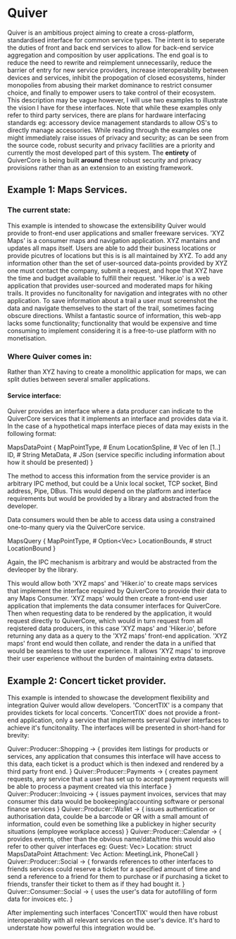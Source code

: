 # Quiver

Quiver is an ambitious project aiming to create a cross-platform, standardised interface for common service types.
The intent is to seperate the duties of front and back end services to allow for back-end service aggregation and composition by user applications.
The end goal is to reduce the need to rewrite and reimplement unnecessarily, reduce the barrier of entry for new service providers, increase interoperability between devices and services, inhibit the propogation of closed ecosystems, hinder monopolies from abusing their market dominance to restrict consumer choice, and finally to empower users to take control of their ecosystem.
This description may be vague however, I will use two examples to illustrate the vision I have for these interfaces.
Note that while these examples only refer to third party services, there are plans for hardware interfacing standards eg: accessory device management standards to allow OS's to directly manage accessories.
While reading through the examples one might immediately raise issues of privacy and security; as can be seen from the source code, robust security and privacy facilities are a priority and currently the most developed part of this system.
The **entirety** of QuiverCore is being built **around** these robust security and privacy provisions rather than as an extension to an existing framework.

## Example 1: Maps Services.

### The current state: 
This example is intended to showcase the extensibility Quiver would provide to front-end user applications and smaller freeware services.
'XYZ Maps' is a consumer maps and navigation application. XYZ mantains and updates all maps itself. 
Users are able to add their business locations or provide picutres of locations but this is is all maintained by XYZ.
To add any information other than the set of user-sourced data-points provided by XYZ one must contact the company, submit a request, and hope that XYZ have the time and budget available to fulfill their request.
'Hiker.io' is a web application that provides user-sourced and moderated maps for hiking trails. 
It provides no funcitonality for navigation and integrates with no other application. To save information about a trail a user must screenshot the data and navigate themselves to the start of the trail, sometimes facing obscure directions.
Whilst a fantastic source of information, this web-app lacks some functionality; functionality that would be expensive and time consuming to implement considering it is a free-to-use platform with no monetisation.

### Where Quiver comes in:
Rather than XYZ having to create a monolithic application for maps, we can split duties between several smaller applications.

#### Service interface:
Quiver provides an interface where a data producer can indicate to the QuiverCore services that it implements an interface and provides data via it.
In the case of a hypothetical maps interface pieces of data may exists in the following format:

MapsDataPoint {
  MapPointType, # Enum
  LocationSpline, # Vec<struct Location> of len [1..]
  ID, # String
  MetaData, # JSon (service specific including information about how it should be presented)
}

The method to access this information from the service provider is an arbitrary IPC method, but could be a Unix local socket, TCP socket, Bind address, Pipe, DBus.
This would depend on the platform and interface requirements but would be provided by a library and abstracted from the developer.

Data consumers would then be able to access data using a constrained one-to-many query via the QuiverCore service.

MapsQuery {
  MapPointType, # Option<Vec<Enum>>
  LocationBounds, # struct LocationBound
}

Again, the IPC mechanism is arbitrary and would be abstracted from the devleoper by the library.

This would allow both 'XYZ maps' and 'Hiker.io' to create maps services that implement the interface required by QuiverCore to provide their data to any Maps Consumer.
'XYZ maps' would then create a front-end user application that implements the data consumer interfaces for QuiverCore.
Then when requesting data to be rendered by the application,  it would request directly to QuiverCore, which would in turn request from all reqistered data producers, in this case 'XYZ maps' and 'Hiker.io', before returning any data as a query to the 'XYZ maps' front-end application.
'XYZ maps' front end would then collate, and render the data in a unified that would be seamless to the user experience.
It allows 'XYZ maps' to improve their user experience without the burden of maintaining extra datasets.

## Example 2: Concert ticket provider.
This example is intended to showcase the development flexibility and integration Quiver would allow developers.
'ConcertTIX' is a company that provides tickets for local concerts.
'ConcertTIX' does not provide a front-end application, only a service that implements serveral Quiver interfaces to achieve it's funcitonality.
The interfaces will be presented in short-hand for brevity:

  Quiver::Producer::Shopping -> {
    provides item listings for products or services,
    any application that consumes this interface will have access to this data,
    each ticket is a product which is then indexed and rendered by a third party front end.
  }
  Quiver::Producer::Payments -> {
    creates payment requests,
    any service that a user has set up to accept payment requests will be able to process a payment created via this interface
  }
  Quiver::Producer::Invoicing -> {
    issues payment invoices,
    services that may consumer this data would be bookeeping/accounting software or personal finance services
  }
  Quiver::Producer::Wallet -> {
    issues authentication or authorisation data,
    coulde be a barcode or QR with a small amount of information,
    could even be something like a publickey in higher security situations (employee workplace access)
  }
  Quiver::Producer::Calendar -> {
    provides events,
    other than the obvious name/data/time this would also refer to other quiver interfaces eg:
      Guest: Vec<struct SocialProfileLink>>
      Location: struct MapsDataPoint
      Attachment: Vec<struct CloudStorageFileReference>
      Action: MeetingLink, PhoneCall
  }
  Quiver::Producer::Social -> {
    forwards references to other interfaces to friends
    services could reserve a ticket for a specified amount of time and send a reference to a friend for them to purchase
    or if purchasing a ticket to friends, transfer their ticket to them as if they had bought it.
  }
  Quiver::Consumer::Social -> {
    uses the user's data for autofilling of form data for invoices etc.
  }

After implementing such interfaces 'ConcertTIX' would then have robust interoperability with all relevant services on the user's device.
It's hard to understate how powerful this integration would be.
